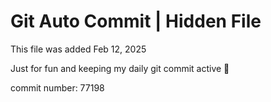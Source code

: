 # Git Auto Commit | Hidden File

This file was added Feb 12, 2025

Just for fun and keeping my daily git commit active 🤪

commit number: 77198
